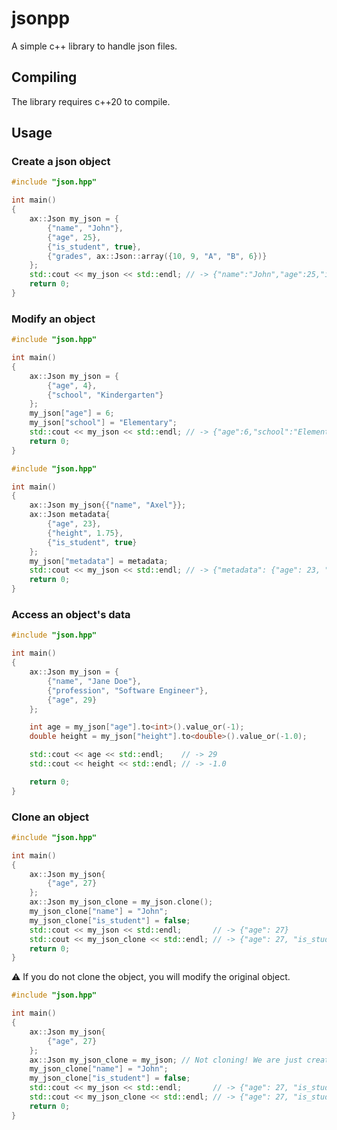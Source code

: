 # jsonpp
A simple c++ library to handle json files.

## Compiling
The library requires c++20 to compile.

## Usage

### Create a json object
```cpp
#include "json.hpp"

int main()
{
    ax::Json my_json = {
        {"name", "John"},
        {"age", 25},
        {"is_student", true},
        {"grades", ax::Json::array({10, 9, "A", "B", 6})}
    };
    std::cout << my_json << std::endl; // -> {"name":"John","age":25,"is_student":true,"grades":[10,9,"A","B",6]}
    return 0;
}
```
### Modify an object
```cpp
#include "json.hpp"

int main()
{
    ax::Json my_json = {
        {"age", 4}, 
        {"school", "Kindergarten"}
    };
    my_json["age"] = 6;
    my_json["school"] = "Elementary";
    std::cout << my_json << std::endl; // -> {"age":6,"school":"Elementary"}
    return 0;
}
```
```cpp
#include "json.hpp"

int main()
{
    ax::Json my_json{{"name", "Axel"}};
    ax::Json metadata{
        {"age", 23},
        {"height", 1.75},
        {"is_student", true}
    };
    my_json["metadata"] = metadata;
    std::cout << my_json << std::endl; // -> {"metadata": {"age": 23, "height": 1.750000, "is_student": true}, "name": "Axel"}
    return 0;
}
```

### Access an object's data
```cpp
#include "json.hpp"

int main()
{
    ax::Json my_json = {
        {"name", "Jane Doe"},
        {"profession", "Software Engineer"},
        {"age", 29}
    };

    int age = my_json["age"].to<int>().value_or(-1);
    double height = my_json["height"].to<double>().value_or(-1.0);

    std::cout << age << std::endl;    // -> 29
    std::cout << height << std::endl; // -> -1.0

    return 0;
}
```
### Clone an object
```cpp
#include "json.hpp"

int main()
{
    ax::Json my_json{
        {"age", 27}
    };
    ax::Json my_json_clone = my_json.clone();
    my_json_clone["name"] = "John";
    my_json_clone["is_student"] = false;
    std::cout << my_json << std::endl;       // -> {"age": 27}
    std::cout << my_json_clone << std::endl; // -> {"age": 27, "is_student": false, "name": "John"}
    return 0;
}
```
<!-- Warning! if you do not clone you will modify the original object -->
:warning: If you do not clone the object, you will modify the original object.
```cpp
#include "json.hpp"

int main()
{
    ax::Json my_json{
        {"age", 27}
    };
    ax::Json my_json_clone = my_json; // Not cloning! We are just creating a new json object that references the same underlying object!
    my_json_clone["name"] = "John";
    my_json_clone["is_student"] = false;
    std::cout << my_json << std::endl;       // -> {"age": 27, "is_student": false, "name": "John"}
    std::cout << my_json_clone << std::endl; // -> {"age": 27, "is_student": false, "name": "John"}
    return 0;
}
```